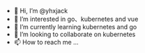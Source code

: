 - 👋 Hi, I’m @yhxjack
- 👀 I’m interested in go、kubernetes and vue
- 🌱 I’m currently learning kubernetes and go
- 💞️ I’m looking to collaborate on kubernetes
- 📫 How to reach me ...

<!---
yhxjack/yhxjack is a ✨ special ✨ repository because its `README.md` (this file) appears on your GitHub profile.
You can click the Preview link to take a look at your changes.
--->
